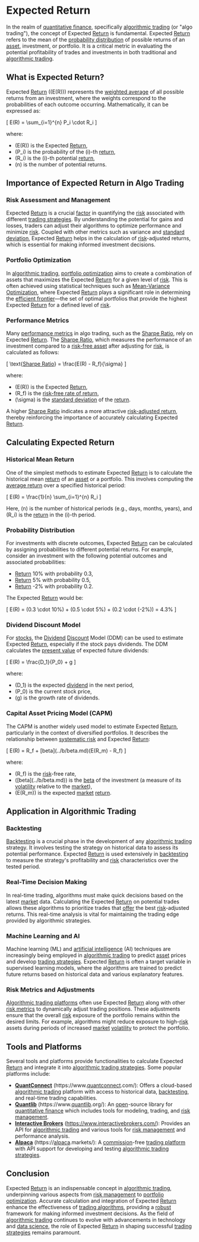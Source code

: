 # Expected Return

In the realm of [quantitative finance](../q/quantitative_finance.md), specifically [algorithmic trading](../a/accountability.md) (or "algo trading"), the concept of Expected [Return](../r/return.md) is fundamental. Expected [Return](../r/return.md) refers to the mean of the [probability distribution](../p/probability_distribution.md) of possible returns of an [asset](../a/asset.md), investment, or portfolio. It is a critical metric in evaluating the potential profitability of trades and investments in both traditional and [algorithmic trading](../a/accountability.md).

## What is Expected Return?

Expected [Return](../r/return.md) (\(E(R)\)) represents the [weighted average](../w/weighted_average.md) of all possible returns from an investment, where the weights correspond to the probabilities of each outcome occurring. Mathematically, it can be expressed as:

\[ E(R) = \sum_{i=1}^{n} P_i \cdot R_i \]

where:
- \(E(R)\) is the Expected [Return](../r/return.md),
- \(P_i\) is the probability of the \(i\)-th [return](../r/return.md),
- \(R_i\) is the \(i\)-th potential [return](../r/return.md),
- \(n\) is the number of potential returns.

## Importance of Expected Return in Algo Trading

### Risk Assessment and Management

Expected [Return](../r/return.md) is a crucial [factor](../f/factor.md) in quantifying the [risk](../r/risk.md) associated with different [trading strategies](../t/trading_strategies.md). By understanding the potential for gains and losses, traders can adjust their algorithms to optimize performance and minimize [risk](../r/risk.md). Coupled with other metrics such as variance and [standard deviation](../s/standard_deviation.md), Expected [Return](../r/return.md) helps in the calculation of [risk](../r/risk.md)-adjusted returns, which is essential for making informed investment decisions.

### Portfolio Optimization

In [algorithmic trading](../a/accountability.md), [portfolio optimization](../p/portfolio_optimization.md) aims to create a combination of assets that maximizes the Expected [Return](../r/return.md) for a given level of [risk](../r/risk.md). This is often achieved using statistical techniques such as [Mean-Variance Optimization](../m/mean-variance_optimization.md), where Expected [Return](../r/return.md) plays a significant role in determining the [efficient frontier](../e/efficient_frontier.md)—the set of optimal portfolios that provide the highest Expected [Return](../r/return.md) for a defined level of [risk](../r/risk.md).

### Performance Metrics

Many [performance metrics](../p/performance_metrics.md) in algo trading, such as the [Sharpe Ratio](../s/sharpe_ratio.md), rely on Expected [Return](../r/return.md). The [Sharpe Ratio](../s/sharpe_ratio.md), which measures the performance of an investment compared to a [risk-free asset](../r/risk-free_asset.md) after adjusting for [risk](../r/risk.md), is calculated as follows:

\[ \text{[Sharpe Ratio](../s/sharpe_ratio.md)} = \frac{E(R) - R_f}{\sigma} \]

where:
- \(E(R)\) is the Expected [Return](../r/return.md),
- \(R_f\) is the [risk-free rate of return](../r/risk-free_rate_of_return.md),
- \(\sigma\) is the [standard deviation](../s/standard_deviation.md) of the [return](../r/return.md).

A higher [Sharpe Ratio](../s/sharpe_ratio.md) indicates a more attractive [risk-adjusted return](../r/risk-adjusted_return.md), thereby reinforcing the importance of accurately calculating Expected [Return](../r/return.md).

## Calculating Expected Return

### Historical Mean Return

One of the simplest methods to estimate Expected [Return](../r/return.md) is to calculate the historical mean [return](../r/return.md) of an [asset](../a/asset.md) or a portfolio. This involves computing the [average return](../a/average_return.md) over a specified historical period:

\[ E(R) = \frac{1}{n} \sum_{i=1}^{n} R_i \]

Here, \(n\) is the number of historical periods (e.g., days, months, years), and \(R_i\) is the [return](../r/return.md) in the \(i\)-th period.

### Probability Distribution

For investments with discrete outcomes, Expected [Return](../r/return.md) can be calculated by assigning probabilities to different potential returns. For example, consider an investment with the following potential outcomes and associated probabilities:

- [Return](../r/return.md) 10% with probability 0.3,
- [Return](../r/return.md) 5% with probability 0.5,
- [Return](../r/return.md) -2% with probability 0.2.

The Expected [Return](../r/return.md) would be:

\[ E(R) = (0.3 \cdot 10\%) + (0.5 \cdot 5\%) + (0.2 \cdot (-2\%)) = 4.3\% \]

### Dividend Discount Model

For [stocks](../s/stock.md), the [Dividend](../d/dividend.md) [Discount](../d/discount.md) Model (DDM) can be used to estimate Expected [Return](../r/return.md), especially if the stock pays dividends. The DDM calculates the [present value](../p/present_value.md) of expected future dividends:

\[ E(R) = \frac{D_1}{P_0} + g \]

where:
- \(D_1\) is the expected [dividend](../d/dividend.md) in the next period,
- \(P_0\) is the current stock price,
- \(g\) is the growth rate of dividends.

### Capital Asset Pricing Model (CAPM)

The CAPM is another widely used model to estimate Expected [Return](../r/return.md), particularly in the context of diversified portfolios. It describes the relationship between [systematic risk](../s/systematic_risk.md) and Expected [Return](../r/return.md):

\[ E(R) = R_f + \[beta](../b/beta.md)(E(R_m) - R_f) \]

where:
- \(R_f\) is the [risk](../r/risk.md)-free rate,
- \(\[beta](../b/beta.md)\) is the [beta](../b/beta.md) of the investment (a measure of its [volatility](../v/volatility.md) relative to the [market](../m/market.md)),
- \(E(R_m)\) is the expected [market](../m/market.md) [return](../r/return.md).

## Application in Algorithmic Trading

### Backtesting

[Backtesting](../b/backtesting.md) is a crucial phase in the development of any [algorithmic trading](../a/accountability.md) strategy. It involves testing the strategy on historical data to assess its potential performance. Expected [Return](../r/return.md) is used extensively in [backtesting](../b/backtesting.md) to measure the strategy's profitability and [risk](../r/risk.md) characteristics over the tested period.

### Real-Time Decision Making

In real-time trading, algorithms must make quick decisions based on the latest [market](../m/market.md) data. Calculating the Expected [Return](../r/return.md) on potential trades allows these algorithms to prioritize trades that [offer](../o/offer.md) the best [risk](../r/risk.md)-adjusted returns. This real-time analysis is vital for maintaining the trading edge provided by algorithmic strategies.

### Machine Learning and AI

Machine learning (ML) and [artificial intelligence](../a/artificial_intelligence_in_trading.md) (AI) techniques are increasingly being employed in [algorithmic trading](../a/accountability.md) to predict [asset](../a/asset.md) prices and develop [trading strategies](../t/trading_strategies.md). Expected [Return](../r/return.md) is often a target variable in supervised learning models, where the algorithms are trained to predict future returns based on historical data and various explanatory features.

### Risk Metrics and Adjustments

[Algorithmic trading platforms](../a/algorithmic_trading_platforms.md) often use Expected [Return](../r/return.md) along with other [risk metrics](../r/risk_metrics.md) to dynamically adjust trading positions. These adjustments ensure that the overall [risk](../r/risk.md) exposure of the portfolio remains within the desired limits. For example, algorithms might reduce exposure to high-[risk](../r/risk.md) assets during periods of increased [market](../m/market.md) [volatility](../v/volatility.md) to protect the portfolio.

## Tools and Platforms

Several tools and platforms provide functionalities to calculate Expected [Return](../r/return.md) and integrate it into [algorithmic trading strategies](../a/algorithmic_trading_strategies.md). Some popular platforms include:

- **[QuantConnect](../q/quantconnect.md)** (https://www.[quantconnect](../q/quantconnect.md).com/): Offers a cloud-based [algorithmic trading](../a/accountability.md) platform with access to historical data, [backtesting](../b/backtesting.md), and real-time trading capabilities.
- **[Quantlib](../q/quantlib.md)** (https://www.[quantlib](../q/quantlib.md).org/): An [open](../o/open.md)-source library for [quantitative finance](../q/quantitative_finance.md) which includes tools for modeling, trading, and [risk management](../r/risk_management.md).
- **[Interactive Brokers](../i/interactive_brokers.md)** (https://www.interactivebrokers.com/): Provides an API for [algorithmic trading](../a/accountability.md) and various tools for [risk management](../r/risk_management.md) and performance analysis.
- **[Alpaca](../a/alpaca.md)** (https://[alpaca](../a/alpaca.md).markets/): A [commission](../c/commission.md)-free [trading platform](../t/trading_platform.md) with API support for developing and testing [algorithmic trading strategies](../a/algorithmic_trading_strategies.md).

## Conclusion

Expected [Return](../r/return.md) is an indispensable concept in [algorithmic trading](../a/accountability.md), underpinning various aspects from [risk management](../r/risk_management.md) to [portfolio optimization](../p/portfolio_optimization.md). Accurate calculation and integration of Expected [Return](../r/return.md) enhance the effectiveness of [trading algorithms](../t/trading_algorithms.md), providing a [robust](../r/robust.md) framework for making informed investment decisions. As the field of [algorithmic trading](../a/accountability.md) continues to evolve with advancements in technology and [data science](../d/data_science_in_trading.md), the role of Expected [Return](../r/return.md) in shaping successful [trading strategies](../t/trading_strategies.md) remains paramount.